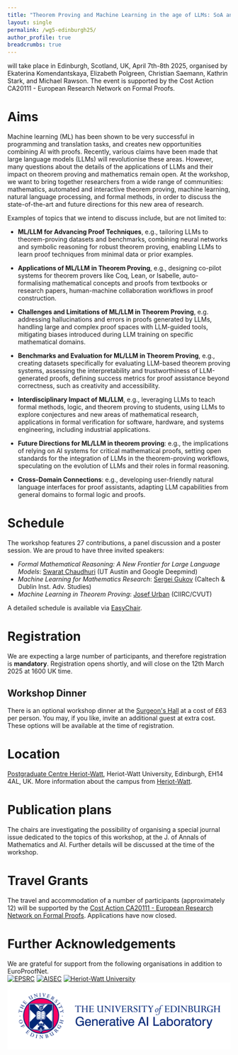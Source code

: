 ```yaml
---
title: "Theorem Proving and Machine Learning in the age of LLMs: SoA and Future Perspectives"
layout: single
permalink: /wg5-edinburgh25/
author_profile: true
breadcrumbs: true
---
```


will take place in Edinburgh, Scotland, UK, April 7th-8th 2025, organised by Ekaterina Komendantskaya,  Elizabeth Polgreen, Christian Saemann, Kathrin Stark, and Michael Rawson. The event is supported by the Cost Action CA20111 - European Research Network on Formal Proofs.


# Aims

Machine learning (ML) has been shown to be very successful in programming and translation tasks, and creates new opportunities combining AI with proofs. Recently, various claims have been made that large language models (LLMs) will revolutionise these areas. However, many questions about the details of the applications of LLMs and their impact on theorem proving and mathematics remain open. At the workshop, we want to bring together researchers from a wide range of communities: mathematics, automated and interactive theorem proving, machine learning, natural language processing, and formal methods, in order to discuss the state-of-the-art and future directions for this new area of research.

Examples of topics that we intend to discuss include, but are not limited to:

- **ML/LLM for Advancing Proof Techniques**, e.g., tailoring LLMs to theorem-proving datasets and benchmarks, combining neural networks and symbolic reasoning for robust theorem proving, enabling LLMs to learn proof techniques from minimal data or prior examples.

- **Applications of ML/LLM in Theorem Proving**, e.g., designing co-pilot systems for theorem provers like Coq, Lean, or Isabelle, auto-formalising mathematical concepts and proofs from textbooks or research papers, human-machine collaboration workflows in proof construction.

- **Challenges and Limitations of ML/LLM in Theorem Proving**, e.g. addressing hallucinations and errors in proofs generated by LLMs, handling large and complex proof spaces with LLM-guided tools, mitigating biases introduced during LLM training on specific mathematical domains.

- **Benchmarks and Evaluation for ML/LLM in Theorem Proving**, e.g., creating datasets specifically for evaluating LLM-based theorem proving systems, assessing the interpretability and trustworthiness of LLM-generated proofs, defining success metrics for proof assistance beyond correctness, such as creativity and accessibility.

- **Interdisciplinary Impact of ML/LLM**, e.g., leveraging LLMs to teach formal methods, logic, and theorem proving to students, using LLMs to explore conjectures and new areas of mathematical research, applications in formal verification for software, hardware, and systems engineering, including industrial applications.

- **Future Directions for ML/LLM in theorem proving**: e.g.,  the implications of relying on AI systems for critical mathematical proofs, setting open standards for the integration of LLMs in the theorem-proving workflows, speculating on the evolution of LLMs and their roles in formal reasoning.

- **Cross-Domain Connections**: e.g., developing user-friendly natural language interfaces for proof assistants, adapting LLM capabilities from general domains to formal logic and proofs.


# Schedule
The workshop features 27 contributions, a panel discussion and a poster session. We are proud to have three invited speakers:
- *Formal Mathematical Reasoning: A New Frontier for Large Language Models*: [Swarat Chaudhuri](https://www.cs.utexas.edu/~swarat/) (UT Austin and Google Deepmind)
- *Machine Learning for Mathematics Research*: [Sergei Gukov](http://theory.caltech.edu/~gukov/) (Caltech & Dublin Inst. Adv. Studies)
- *Machine Learning in Theorem Proving*: [Josef Urban](https://people.ciirc.cvut.cz/~urbanjo3/) (CIIRC/CVUT)

A detailed schedule is available via [EasyChair](https://easychair.org/smart-program/EuroProofNet-WG5/).

# Registration
We are expecting a large number of participants, and therefore registration is **mandatory**. Registration opens shortly, and will close on the 12th March 2025 at 1600 UK time.

## Workshop Dinner
There is an optional workshop dinner at the [Surgeon's Hall](https://museum.rcsed.ac.uk/) at a cost of £63 per person.
You may, if you like, invite an additional guest at extra cost.
These options will be available at the time of registration.

# Location

[Postgraduate Centre Heriot-Watt](https://maps.app.goo.gl/vBKoBeCjZBNVnqeb9), Heriot-Watt University, Edinburgh, EH14 4AL, UK. More information about the campus from [Heriot-Watt](https://www.hw.ac.uk/uk/edinburgh/maps-directions.htm).

# Publication plans
The chairs are investigating the possibility of organising a special journal issue dedicated to the topics of this workshop, at the J. of Annals of Mathematics and AI. Further details will be discussed at the time of the workshop.

# Travel Grants
The travel and accommodation of a number of participants (approximately 12) will be supported by the [Cost Action CA20111 - European Research Network on Formal Proofs](https://europroofnet.github.io/).
Applications have now closed.

# Further Acknowledgements
We are grateful for support from the following organisations in addition to EuroProofNet.  
[<img alt="EPSRC" src="https://www.ukri.org/wp-content/uploads/2022/03/ukri-epsrc-square-logo.png" width=200>](https://www.ukri.org/councils/epsrc/)
[<img alt="AISEC" src="https://www.macs.hw.ac.uk/aisec/assets/img/front_page_logo.png" width=200>](https://www.macs.hw.ac.uk/aisec/)
[<img alt="Heriot-Watt University" src="https://www.hw.ac.uk/uk/services/img/HWU-global-logo.jpg" width=200>](https://www.hw.ac.uk/)
[![GAIL](gail.jpg)](https://gail.ed.ac.uk/)
